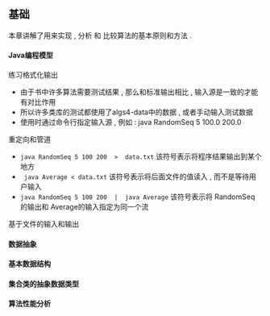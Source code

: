 ## 基础

本章讲解了用来实现 , 分析 和 比较算法的基本原则和方法 . 

#### Java编程模型

练习格式化输出
 * 由于书中许多算法需要测试结果 , 那么和标准输出相比 , 输入源是一致的才能有对比作用
 * 所以许多类库的测试都使用了algs4-data中的数据 , 或者手动输入测试数据
 * 使用时通过命令行指定输入源 , 例如 : java RandomSeq 5 100.0 200.0
 
重定向和管道
 * ``` java RandomSeq 5 100 200  >  data.txt ``` 该符号表示将程序结果输出到某个地方
 * ``` java Average < data.txt``` 该符号表示将后面文件的值读入 , 而不是等待用户输入
 * ``` java RandomSeq 5 100 200  |  java Average ``` 该符号表示将 RandomSeq 的输出和 Average的输入指定为同一个流
  
基于文件的输入和输出


#### 数据抽象


#### 基本数据结构

#### 集合类的抽象数据类型

#### 算法性能分析
